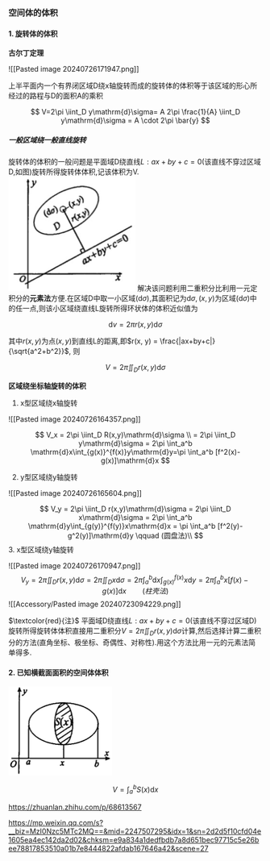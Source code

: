 ### 空间体的体积

#### 1. 旋转体的体积

**古尔丁定理**

![[Pasted image 20240726171947.png]]

上半平面内一个有界闭区域D绕x轴旋转而成的旋转体的体积等于该区域的形心所经过的路程与D的面积A的乘积

$$
V=2\pi \iint_D y\mathrm{d}\sigma= A 2\pi \frac{1}{A} \iint_D y\mathrm{d}\sigma = A \cdot 2\pi \bar{y}
$$
##### 一般区域绕一般直线旋转

旋转体的体积的一般问题是平面域D绕直线$L:ax+by+c=0$(该直线不穿过区域D,如图)旋转所得旋转体体积,记该体积为V.
![dingjifen3](Accessory/dingjifen3.png)
解决该问题利用二重积分比利用一元定积分的**元素法**方便.在区域D中取一小区域$(\mathrm{d}\sigma)$,其面积记为$\mathrm{d}\sigma,(x,y)$为区域$(\mathrm{d}\sigma)$中的任一点,则该小区域绕直线L旋转所得环状体的体积近似值为

$$
\mathrm{d}v=2\pi r(x,y)\mathrm{d}\sigma
$$

其中$r(x, y)$为点$(x, y)$到直线L的距离,即$r(x, y) = \frac{|ax+by+c|}{\sqrt{a^2+b^2}}$, 则

$$
V=2\pi \iint_D r(x, y)\mathrm{d}\sigma
$$

**区域绕坐标轴旋转的体积**

1. x型区域绕x轴旋转

![[Pasted image 20240726164357.png]]

$$
V_x
= 2\pi \iint_D R(x,y)\mathrm{d}\sigma \\
= 2\pi \iint_D y\mathrm{d}\sigma 
= 2\pi \int_a^b \mathrm{d}x\int_{g(x)}^{f(x)}y\mathrm{d}y=\pi \int_a^b [f^2(x)-g(x)]\mathrm{d}x
$$

2. y型区域绕y轴旋转

![[Pasted image 20240726165604.png]]

$$
V_y
= 2\pi \iint_D r(x,y)\mathrm{d}\sigma 
= 2\pi \iint_D x\mathrm{d}\sigma 
= 2\pi \int_a^b \mathrm{d}y\int_{g(y)}^{f(y)}x\mathrm{d}x
= \pi \int_a^b [f^2(y)-g^2(y)]\mathrm{d}y \qquad (圆盘法)\\
$$
3.  x型区域绕y轴旋转

![[Pasted image 20240726170947.png]]
$$
V_y
= 2\pi \iint_D r(x,y)\mathrm{d}\sigma 
= 2\pi \iint_D x\mathrm{d}\sigma 
= 2\pi \int_a^b \mathrm{d}x\int_{g(x)}^{f(x)}x\mathrm{d}y
= 2\pi \int_a^b x[f(x)-g(x)]\mathrm{d}x \qquad (柱壳法)
$$
![[Accessory/Pasted image 20240723094229.png]]

$\textcolor{red}{注}$ 平面域D绕直线$L:ax+by+c=0$(该直线不穿过区域D)旋转所得旋转体体积直接用二重积分$V=2\pi\iint_D r(x, y)\mathrm{d}\sigma$计算,然后选择计算二重积分的方法(直角坐标、极坐标、奇偶性、对称性).用这个方法比用一元的元素法简单得多.

#### 2. 已知横截面面积的空间体体积

![dingjifen5](Accessory/dingjifen5.png)

$$
V=\int_a^b S(x)\mathrm{d}x
$$

https://zhuanlan.zhihu.com/p/68613567 

https://mp.weixin.qq.com/s?__biz=MzI0Nzc5MTc2MQ==&mid=2247507295&idx=1&sn=2d2d5f10cfd04e1605ea4ec142da2d02&chksm=e9a834a1dedfbdb7a8d651bec97715c5e26bee78817853510a01b7e8444822afdab167646a42&scene=27